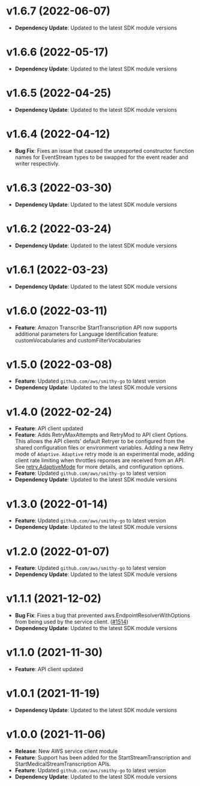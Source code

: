 # v1.6.7 (2022-06-07)

* **Dependency Update**: Updated to the latest SDK module versions

# v1.6.6 (2022-05-17)

* **Dependency Update**: Updated to the latest SDK module versions

# v1.6.5 (2022-04-25)

* **Dependency Update**: Updated to the latest SDK module versions

# v1.6.4 (2022-04-12)

* **Bug Fix**: Fixes an issue that caused the unexported constructor function names for EventStream types to be swapped for the event reader and writer respectivly.

# v1.6.3 (2022-03-30)

* **Dependency Update**: Updated to the latest SDK module versions

# v1.6.2 (2022-03-24)

* **Dependency Update**: Updated to the latest SDK module versions

# v1.6.1 (2022-03-23)

* **Dependency Update**: Updated to the latest SDK module versions

# v1.6.0 (2022-03-11)

* **Feature**: Amazon Transcribe StartTranscription API now supports additional parameters for Language Identification feature: customVocabularies and customFilterVocabularies

# v1.5.0 (2022-03-08)

* **Feature**: Updated `github.com/aws/smithy-go` to latest version
* **Dependency Update**: Updated to the latest SDK module versions

# v1.4.0 (2022-02-24)

* **Feature**: API client updated
* **Feature**: Adds RetryMaxAttempts and RetryMod to API client Options. This allows the API clients' default Retryer to be configured from the shared configuration files or environment variables. Adding a new Retry mode of `Adaptive`. `Adaptive` retry mode is an experimental mode, adding client rate limiting when throttles reponses are received from an API. See [retry.AdaptiveMode](https://pkg.go.dev/github.com/aws/aws-sdk-go-v2/aws/retry#AdaptiveMode) for more details, and configuration options.
* **Feature**: Updated `github.com/aws/smithy-go` to latest version
* **Dependency Update**: Updated to the latest SDK module versions

# v1.3.0 (2022-01-14)

* **Feature**: Updated `github.com/aws/smithy-go` to latest version
* **Dependency Update**: Updated to the latest SDK module versions

# v1.2.0 (2022-01-07)

* **Feature**: Updated `github.com/aws/smithy-go` to latest version
* **Dependency Update**: Updated to the latest SDK module versions

# v1.1.1 (2021-12-02)

* **Bug Fix**: Fixes a bug that prevented aws.EndpointResolverWithOptions from being used by the service client. ([#1514](https://github.com/aws/aws-sdk-go-v2/pull/1514))
* **Dependency Update**: Updated to the latest SDK module versions

# v1.1.0 (2021-11-30)

* **Feature**: API client updated

# v1.0.1 (2021-11-19)

* **Dependency Update**: Updated to the latest SDK module versions

# v1.0.0 (2021-11-06)

* **Release**: New AWS service client module
* **Feature**: Support has been added for the StartStreamTranscription and StartMedicalStreamTranscription APIs.
* **Feature**: Updated `github.com/aws/smithy-go` to latest version
* **Dependency Update**: Updated to the latest SDK module versions


